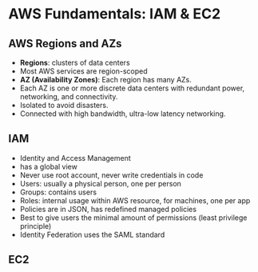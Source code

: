 # AWS Fundamentals: IAM & EC2

## AWS Regions and AZs

- **Regions**: clusters of data centers
- Most AWS services are region-scoped
- **AZ (Availability Zones)**: Each region has many AZs.
- Each AZ is one or more discrete data centers with redundant power, networking, and connectivity.
- Isolated to avoid disasters.
- Connected with high bandwidth, ultra-low latency networking.

## IAM

- Identity and Access Management
- has a global view
- Never use root account, never write credentials in code
- Users: usually a physical person, one per person
- Groups: contains users
- Roles: internal usage within AWS resource, for machines, one per app
- Policies are in JSON, has redefined managed policies
- Best to give users the minimal amount of permissions (least privilege principle)
- Identity Federation uses the SAML standard

## EC2

